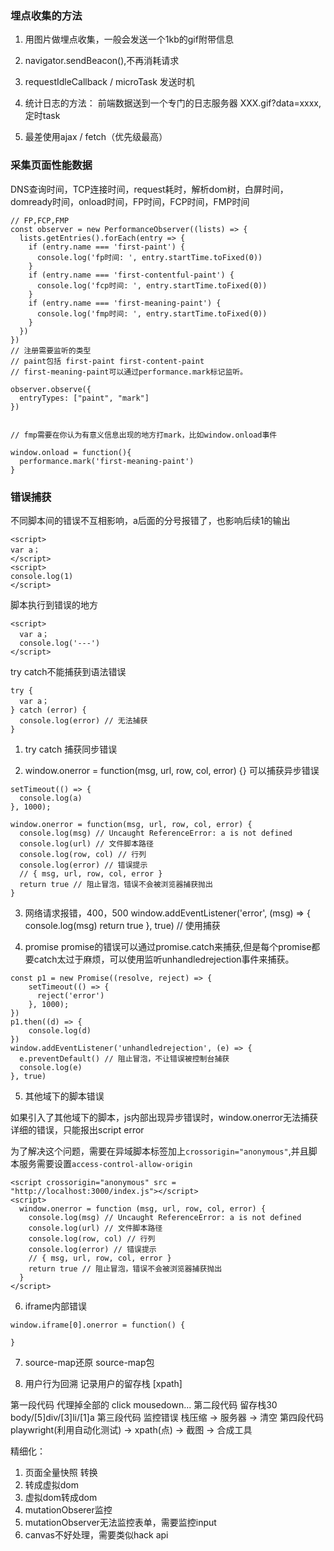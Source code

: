 ### 埋点收集的方法
1. 用图片做埋点收集，一般会发送一个1kb的gif附带信息
2. navigator.sendBeacon(),不再消耗请求
3. requestIdleCallback / microTask  发送时机

4. 统计日志的方法： 前端数据送到一个专门的日志服务器 XXX.gif?data=xxxx,定时task 

5. 最差使用ajax / fetch（优先级最高）



### 采集页面性能数据
DNS查询时间，TCP连接时间，request耗时，解析dom树，白屏时间，domready时间，onload时间，FP时间，FCP时间，FMP时间


```
// FP,FCP,FMP
const observer = new PerformanceObserver((lists) => {
  lists.getEntries().forEach(entry => {
    if (entry.name === 'first-paint') {
      console.log('fp时间: ', entry.startTime.toFixed(0))
    }
    if (entry.name === 'first-contentful-paint') {
      console.log('fcp时间: ', entry.startTime.toFixed(0))
    }
    if (entry.name === 'first-meaning-paint') {
      console.log('fmp时间: ', entry.startTime.toFixed(0))
    }
  })
})
// 注册需要监听的类型
// paint包括 first-paint first-content-paint
// first-meaning-paint可以通过performance.mark标记监听。

observer.observe({
  entryTypes: ["paint", "mark"]
})


// fmp需要在你认为有意义信息出现的地方打mark，比如window.onload事件

window.onload = function(){
  performance.mark('first-meaning-paint')
}
```



### 错误捕获
不同脚本间的错误不互相影响，a后面的分号报错了，也影响后续1的输出
```
<script>
var a；
</script>
<script>
console.log(1)
</script>
```

脚本执行到错误的地方
```
<script>
  var a；
  console.log('---')
</script>
```

try catch不能捕获到语法错误

```
try {
  var a；
} catch (error) {
  console.log(error) // 无法捕获
}

```

1. try catch 捕获同步错误

2. window.onerror = function(msg, url, row, col, error) {} 可以捕获异步错误

```
setTimeout(() => {
  console.log(a)
}, 1000);

window.onerror = function(msg, url, row, col, error) {
  console.log(msg) // Uncaught ReferenceError: a is not defined 
  console.log(url) // 文件脚本路径
  console.log(row, col) // 行列
  console.log(error) // 错误提示
  // { msg, url, row, col, error }
  return true // 阻止冒泡，错误不会被浏览器捕获抛出
}
```

3. 网络请求报错，400，500
window.addEventListener('error', (msg) => {
  console.log(msg)
  return true
}, true) // 使用捕获



4. promise
promise的错误可以通过promise.catch来捕获,但是每个promise都要catch太过于麻烦，可以使用监听unhandledrejection事件来捕获。

```
const p1 = new Promise((resolve, reject) => {
    setTimeout(() => {
      reject('error')
    }, 1000);
})
p1.then((d) => {
    console.log(d)
})
window.addEventListener('unhandledrejection', (e) => {
  e.preventDefault() // 阻止冒泡，不让错误被控制台捕获
  console.log(e)
}, true)
```

5. 其他域下的脚本错误

如果引入了其他域下的脚本，js内部出现异步错误时，window.onerror无法捕获详细的错误，只能报出script error

为了解决这个问题，需要在异域脚本标签加上```crossorigin="anonymous"```,并且脚本服务需要设置```access-control-allow-origin```


```
<script crossorigin="anonymous" src = "http://localhost:3000/index.js"></script> 
<script>
  window.onerror = function (msg, url, row, col, error) {
    console.log(msg) // Uncaught ReferenceError: a is not defined 
    console.log(url) // 文件脚本路径
    console.log(row, col) // 行列
    console.log(error) // 错误提示
    // { msg, url, row, col, error }
    return true // 阻止冒泡，错误不会被浏览器捕获抛出
  }
</script>
```


6. iframe内部错误

```
window.iframe[0].onerror = function() {
  
}
```


7. source-map还原
source-map包


8. 用户行为回溯
记录用户的留存栈  [xpath]



第一段代码 代理掉全部的  click  mousedown...
第二段代码 留存栈30   body/[5]div/[3]li/[1]a
第三段代码 监控错误 栈压缩 -> 服务器 -> 清空
第四段代码 playwright(利用自动化测试) -> xpath(点) -> 截图 -> 合成工具


精细化：
  1. 页面全量快照 转换
  2. 转成虚拟dom
  3. 虚拟dom转成dom
  4. mutationObserer监控
  5. mutationObserver无法监控表单，需要监控input
  6. canvas不好处理，需要类似hack api